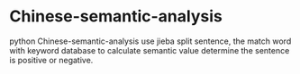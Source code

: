# Chinese-semantic-analysis
python Chinese-semantic-analysis
use jieba split sentence, the  match word with keyword database to calculate semantic value
determine the sentence is positive or negative.
